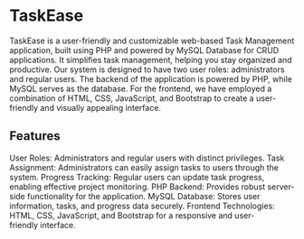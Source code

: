 # TaskEase
TaskEase is a user-friendly and customizable web-based Task Management application, built using PHP and powered by MySQL Database for CRUD applications. It simplifies task management, helping you stay organized and productive. Our system is designed to have two user roles: administrators and regular users. The backend of the application is powered by PHP, while MySQL serves as the database. For the frontend, we have employed a combination of HTML, CSS, JavaScript, and Bootstrap to create a user-friendly and visually appealing interface.


## Features
User Roles: Administrators and regular users with distinct privileges.
Task Assignment: Administrators can easily assign tasks to users through the system.
Progress Tracking: Regular users can update task progress, enabling effective project monitoring.
PHP Backend: Provides robust server-side functionality for the application.
MySQL Database: Stores user information, tasks, and progress data securely.
Frontend Technologies: HTML, CSS, JavaScript, and Bootstrap for a responsive and user-friendly interface.
